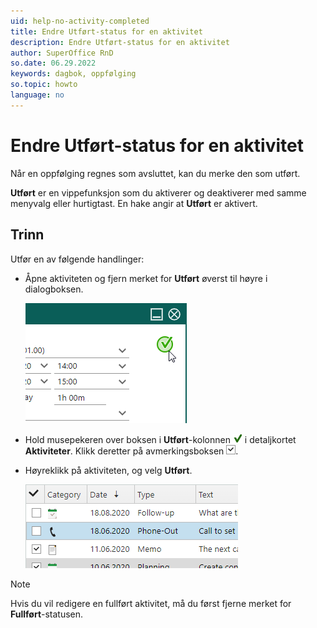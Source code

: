 ```yaml
---
uid: help-no-activity-completed
title: Endre Utført-status for en aktivitet
description: Endre Utført-status for en aktivitet
author: SuperOffice RnD
so.date: 06.29.2022
keywords: dagbok, oppfølging
so.topic: howto
language: no
---
```


# Endre Utført-status for en aktivitet

Når en oppfølging regnes som avsluttet, kan du merke den som utført.

**Utført** er en vippefunksjon som du aktiverer og deaktiverer med samme menyvalg eller hurtigtast. En hake angir at **Utført** er aktivert.

## Trinn

Utfør en av følgende handlinger:

* Åpne aktiviteten og fjern merket for **Utført** øverst til høyre i dialogboksen.

    ![Endre Utført-status for en aktivitet -screenshot][img3]

* Hold musepekeren over boksen i **Utført**-kolonnen ![ikon][img2] i detaljkortet **Aktiviteter**. Klikk deretter på avmerkingsboksen ![ikon][img1].

* Høyreklikk på aktiviteten, og velg **Utført**.

    ![Endre Fullført-status for en aktivitet -screenshot][img4]

> [!NOTE]
> Hvis du vil redigere en fullført aktivitet, må du først fjerne merket for **Fullført**-statusen.

<!-- Referenced links -->

<!-- Referenced images -->
[img1]: ../../../media/icons/check.png
[img2]: ../../../media/icons/sale-sold-details.png
[img3]: ../../../media/loc/en/diary/completed-activity.png
[img4]: ../../../media/loc/en/diary/completed-activity-2.png
